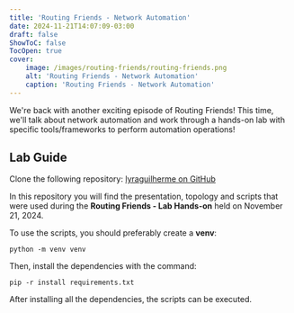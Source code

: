 ```yaml
---
title: 'Routing Friends - Network Automation'
date: 2024-11-21T14:07:09-03:00
draft: false
ShowToC: false
TocOpen: true
cover:
    image: /images/routing-friends/routing-friends.png
    alt: 'Routing Friends - Network Automation'
    caption: 'Routing Friends - Network Automation'
---
```


We're back with another exciting episode of Routing Friends! This time, we'll talk about network automation and work through a hands-on lab with specific tools/frameworks to perform automation operations!

## Lab Guide

Clone the following repository:
[lyraguilherme on GitHub](https://github.com/lyraguilherme/LabHandsOn-Nov2024/)

In this repository you will find the presentation, topology and scripts that were used during the **Routing Friends - Lab Hands-on** held on November 21, 2024.

To use the scripts, you should preferably create a **venv**:
```shell
python -m venv venv
```

Then, install the dependencies with the command:
```shell
pip -r install requirements.txt
```

After installing all the dependencies, the scripts can be executed.
